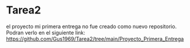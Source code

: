 # Tarea2
 el proyecto mi primera entrega no fue creado como nuevo repositorio.
Podran verlo en el siguiente link:
https://github.com/Gus1969/Tarea2/tree/main/Proyecto_Primera_Entrega


